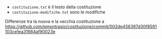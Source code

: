 * ```costituzione.txt``` è il testo della costituzione
* ```costituzione-modifiche.txt``` sono le modifiche

Differenze tra la nuova e la vecchia costituzione a https://github.com/pmontrasio/costituzione/commit/002de456397d30f8591103ce1ea31664af90023e
